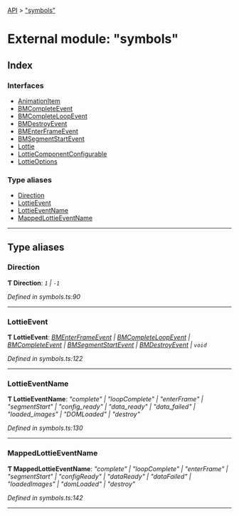 [API](../README.md) > ["symbols"](../modules/_symbols_.md)

# External module: "symbols"

## Index

### Interfaces

* [AnimationItem](../interfaces/_symbols_.animationitem.md)
* [BMCompleteEvent](../interfaces/_symbols_.bmcompleteevent.md)
* [BMCompleteLoopEvent](../interfaces/_symbols_.bmcompleteloopevent.md)
* [BMDestroyEvent](../interfaces/_symbols_.bmdestroyevent.md)
* [BMEnterFrameEvent](../interfaces/_symbols_.bmenterframeevent.md)
* [BMSegmentStartEvent](../interfaces/_symbols_.bmsegmentstartevent.md)
* [Lottie](../interfaces/_symbols_.lottie.md)
* [LottieComponentConfigurable](../interfaces/_symbols_.lottiecomponentconfigurable.md)
* [LottieOptions](../interfaces/_symbols_.lottieoptions.md)

### Type aliases

* [Direction](_symbols_.md#direction)
* [LottieEvent](_symbols_.md#lottieevent)
* [LottieEventName](_symbols_.md#lottieeventname)
* [MappedLottieEventName](_symbols_.md#mappedlottieeventname)

---

## Type aliases

<a id="direction"></a>

###  Direction

**Ƭ Direction**: *`1` \| `-1`*

*Defined in symbols.ts:90*

___
<a id="lottieevent"></a>

###  LottieEvent

**Ƭ LottieEvent**: *[BMEnterFrameEvent](../interfaces/_symbols_.bmenterframeevent.md) \| [BMCompleteLoopEvent](../interfaces/_symbols_.bmcompleteloopevent.md) \| [BMCompleteEvent](../interfaces/_symbols_.bmcompleteevent.md) \| [BMSegmentStartEvent](../interfaces/_symbols_.bmsegmentstartevent.md) \| [BMDestroyEvent](../interfaces/_symbols_.bmdestroyevent.md) \| `void`*

*Defined in symbols.ts:122*

___
<a id="lottieeventname"></a>

###  LottieEventName

**Ƭ LottieEventName**: *"complete" \| "loopComplete" \| "enterFrame" \| "segmentStart" \| "config_ready" \| "data_ready" \| "data_failed" \| "loaded_images" \| "DOMLoaded" \| "destroy"*

*Defined in symbols.ts:130*

___
<a id="mappedlottieeventname"></a>

###  MappedLottieEventName

**Ƭ MappedLottieEventName**: *"complete" \| "loopComplete" \| "enterFrame" \| "segmentStart" \| "configReady" \| "dataReady" \| "dataFailed" \| "loadedImages" \| "domLoaded" \| "destroy"*

*Defined in symbols.ts:142*

___

